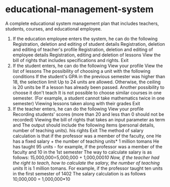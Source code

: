 # educational-management-system
A complete educational system management plan that includes teachers, students, courses, and educational employee.
1. If the education employee enters the system, he can do the following
Registration, deletion and editing of student details 
Registration, deletion and editing of teacher's profile 
Registration, deletion and editing of employee details 
Registration, editing and deletion of lessons 
View the bill of rights that includes specifications and rights. 
Exit
2. If the student enters, he can do the following
View your profile 
View the list of lessons 
The possibility of choosing a unit with the following conditions 
If the student's GPA in the previous semester was higher than 18, the selection limit 
Up to 24 units are allowed. Otherwise, the ceiling is 20 units
be
If a lesson has already been passed. Another possibility to choose it 
don't teach
It is not possible to choose similar courses in one semester. 
(For example, a student cannot take mathematics twice in one semester)
Viewing lessons taken along with their grades 
Exit
3. If the teacher enters, he can do the following
View your profile 
Recording students' scores (more than 20 and less than 0 should not be recorded) 
Viewing the bill of rights that takes an input parameter as term and
The output should include the following items (personal details, number of teaching units).
his rights
Exit 
The method of salary calculation is that if the professor was a member of the faculty, one
He has a fixed salary + the number of teaching units* 1 million tomans
He has taught 95 units - for example, if the professor was a member of the faculty and 10 in the 1st semester
The way to calculate salary is as follows:
15,000,000=5,000,000 + 1,000,000*10
Now, if the teacher had the right to teach, how to calculate the salary, the number of teaching units*
It is 1 million tomans.
For example, if the professor taught ten units in the first semester of 1402
The salary calculation is as follows
10,000,000 = 1,000,000*10
